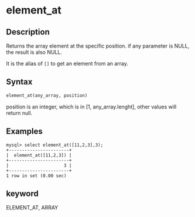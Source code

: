 # element_at

## Description

Returns the array element at the specific position. if any parameter is NULL, the result is also NULL.

It is the alias of `[]` to get an element from an array.

## Syntax

```Haskell
element_at(any_array, position)
```
position is an integer, which is in [1, any_array.lenght], other values will return null.

## Examples

```plain text
mysql> select element_at([11,2,3],3);
+-----------------------+
|  element_at([11,2,3]) |
+-----------------------+
|                     3 |
+-----------------------+
1 row in set (0.00 sec)
```

## keyword

ELEMENT_AT, ARRAY